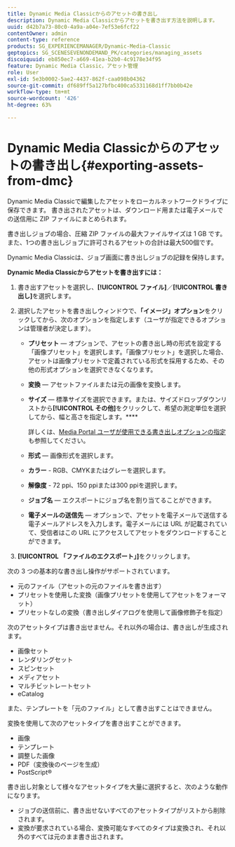 ```yaml
---
title: Dynamic Media Classicからのアセットの書き出し
description: Dynamic Media Classicからアセットを書き出す方法を説明します。
uuid: d42b7a73-80c0-4a9a-a04e-7ef53e6fcf22
contentOwner: admin
content-type: reference
products: SG_EXPERIENCEMANAGER/Dynamic-Media-Classic
geptopics: SG_SCENESEVENONDEMAND_PK/categories/managing_assets
discoiquuid: eb850ec7-a669-41ea-b2b0-4c9178e34f95
feature: Dynamic Media Classic，アセット管理
role: User
exl-id: 5e3b0002-5ae2-4437-862f-caa098b04362
source-git-commit: df689ff5a127bfbc400ca5331168d1ff7bb0b42e
workflow-type: tm+mt
source-wordcount: '426'
ht-degree: 63%

---
```


# Dynamic Media Classicからのアセットの書き出し{#exporting-assets-from-dmc}

Dynamic Media Classicで編集したアセットをローカルネットワークドライブに保存できます。 書き出されたアセットは、ダウンロード用または電子メールでの送信用に ZIP ファイルにまとめられます。

書き出しジョブの場合、圧縮 ZIP ファイルの最大ファイルサイズは 1 GB です。また、1つの書き出しジョブに許可されるアセットの合計は最大500個です。

Dynamic Media Classicは、ジョブ画面に書き出しジョブの記録を保持します。

**Dynamic Media Classicからアセットを書き出すには：**

1. 書き出すアセットを選択し、**[!UICONTROL ファイル]**／**[!UICONTROL 書き出し]**&#x200B;を選択します。
1. 選択したアセットを書き出しウィンドウで、**「イメージ」オプション**&#x200B;をクリックしてから、次のオプションを指定します（ユーザが指定できるオプションは管理者が決定します）。

   * **プリセット**  — オプションで、アセットの書き出し時の形式を設定する「画像プリセット」を選択します。「画像プリセット」を選択した場合、アセットは画像プリセットで定義されている形式を採用するため、その他の形式オプションを選択できなくなります。

   * **変換**  — アセットファイルまたは元の画像を変換します。

   * **サイズ**  — 標準サイズを選択できます。または、サイズドロップダウンリストから&#x200B;**[!UICONTROL その他]**&#x200B;をクリックして、希望の測定単位を選択してから、幅と高さを指定します。****

      詳しくは、[Media Portal ユーザが使用できる書き出しオプションの指定](specifying-export-options-available-media.md#specifying_export_options_available_to_media_portal_users)も参照してください。

   * **形式**  — 画像形式を選択します。

   * **カラー**  - RGB、CMYKまたはグレーを選択します。

   * **解像度**  - 72 ppi、150 ppiまたは300 ppiを選択します。

   * **ジョブ名**  — エクスポートにジョブ名を割り当てることができます。

   * **電子メールの送信先**  — オプションで、アセットを電子メールで送信する電子メールアドレスを入力します。電子メールには URL が記載されていて、受信者はこの URL にアクセスしてアセットをダウンロードすることができます。

1. **[!UICONTROL 「ファイルのエクスポート」]**&#x200B;をクリックします。

次の 3 つの基本的な書き出し操作がサポートされています。

* 元のファイル（アセットの元のファイルを書き出す）
* プリセットを使用した変換（画像プリセットを使用してアセットをフォーマット）
* プリセットなしの変換（書き出しダイアログを使用して画像修飾子を指定）

次のアセットタイプは書き出せません。それ以外の場合は、書き出しが生成されます。

* 画像セット
* レンダリングセット
* スピンセット
* メディアセット
* マルチビットレートセット
* eCatalog

また、テンプレートを「元のファイル」として書き出すことはできません。

変換を使用して次のアセットタイプを書き出すことができます。

* 画像
* テンプレート
* 調整した画像
* PDF（変換後のページを生成）
* PostScript®

書き出し対象として様々なアセットタイプを大量に選択すると、次のような動作になります。

* ジョブの送信前に、書き出せないすべてのアセットタイプがリストから削除されます。
* 変換が要求されている場合、変換可能なすべてのタイプは変換され、それ以外のすべては元のまま書き出されます。
